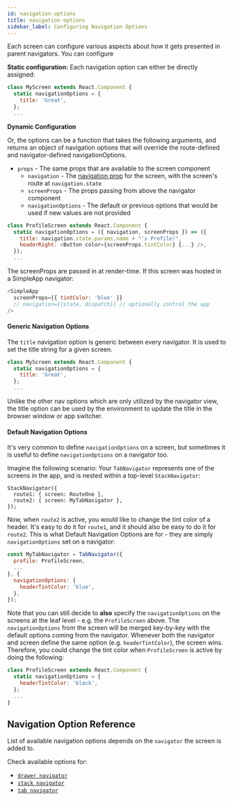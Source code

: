 ```yaml
---
id: navigation-options
title: navigation-options
sidebar_label: Configuring Navigation Options
---
```


Each screen can configure various aspects about how it gets presented in parent navigators. You can configure

**Static configuration:** Each navigation option can either be directly assigned:

```js
class MyScreen extends React.Component {
  static navigationOptions = {
    title: 'Great',
  };
  ...
```

**Dynamic Configuration**

Or, the options can be a function that takes the following arguments, and returns an object of navigation options that will override the route-defined and navigator-defined navigationOptions.

- `props` - The same props that are available to the screen component
  - `navigation` - The [navigation prop](navigation-prop.md) for the screen, with the screen's route at `navigation.state`
  - `screenProps` - The props passing from above the navigator component
  - `navigationOptions` - The default or previous options that would be used if new values are not provided

```js
class ProfileScreen extends React.Component {
  static navigationOptions = ({ navigation, screenProps }) => ({
    title: navigation.state.params.name + "'s Profile!",
    headerRight: <Button color={screenProps.tintColor} {...} />,
  });
  ...
```

The screenProps are passed in at render-time. If this screen was hosted in a SimpleApp navigator:

```js
<SimpleApp
  screenProps={{ tintColor: 'blue' }}
  // navigation={{state, dispatch}} // optionally control the app
/>
```

#### Generic Navigation Options

The `title` navigation option is generic between every navigator. It is used to set the title string for a given screen.

```js
class MyScreen extends React.Component {
  static navigationOptions = {
    title: 'Great',
  };
  ...
```

Unlike the other nav options which are only utilized by the navigator view, the title option can be used by the environment to update the title in the browser window or app switcher.

#### Default Navigation Options

It's very common to define `navigationOptions` on a screen, but sometimes it is useful to define `navigationOptions` on a navigator too.

Imagine the following scenario:
Your `TabNavigator` represents one of the screens in the app, and is nested within a top-level `StackNavigator`:

```
StackNavigator({
  route1: { screen: RouteOne },
  route2: { screen: MyTabNavigator },
});
```

Now, when `route2` is active, you would like to change the tint color of a header. It's easy to do it for `route1`, and it should also be easy to do it for `route2`. This is what Default Navigation Options are for - they are simply `navigationOptions` set on a navigator:

```js
const MyTabNavigator = TabNavigator({
  profile: ProfileScreen,
  ...
}, {
  navigationOptions: {
    headerTintColor: 'blue',
  },
});
```

Note that you can still decide to **also** specify the `navigationOptions` on the screens at the leaf level - e.g. the `ProfileScreen` above. The `navigationOptions` from the screen will be merged key-by-key with the default options coming from the navigator. Whenever both the navigator and screen define the same option (e.g. `headerTintColor`), the screen wins. Therefore, you could change the tint color when `ProfileScreen` is active by doing the following:

```js
class ProfileScreen extends React.Component {
  static navigationOptions = {
    headerTintColor: 'black',
  };
  ...
}
```

## Navigation Option Reference

List of available navigation options depends on the `navigator` the screen is added to.

Check available options for:

- [`drawer navigator`](drawer-navigator.md#screen-navigation-options)
- [`stack navigator`](stack-navigator.md#navigationoptions-used-by-stacknavigator)
- [`tab navigator`](tab-navigator.md#navigationoptions-used-by-tabnavigator)
